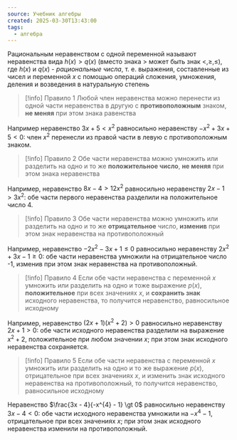 ```yaml
---
source: Учебник алгебры
created: 2025-03-30T13:43:00
tags:
  - алгебра
---
```

Рациональным неравенством с одной переменной называют неравенства вида $h\left( x \right) \gt  q\left( x \right)$ (вместо знака $\gt$ может быть знак $\lt, \ge, \le$), где $h\left( x \right)$ и $q\left( x \right)$ - *рациональные числа*, т. е. выражения, составленные из чисел и переменной $x$ с помощью операций сложения, умножения, деления и возведения в натуральную степень

> [!info] Правило 1
Любой член неравенства можно перенести из одной части неравенства в другую с **противоположным** знаком, **не меняя** при этом знака равенства

Например неравенство $3x + 5 \lt x^{2}$ равносильно неравенству $-x^{2} + 3x + 5 \lt 0$: член $x^{2}$ перенесли из правой части в левую с противоположным знаком.

> [!info] Правило 2
Обе части неравенства можно умножить или разделить на одно и то же **положительное число**, **не меняя** при этом знака неравенства

Например, неравенство $8x - 4 \gt 12x^{2}$ равносильно неравенству $2x - 1 \gt 3x^{2}$: обе части  первого неравенства разделили на положительное число 4.

> [!info]  Правило 3
>Обе части неравенства можно умножить или разделить на одно и то же **отрицательное** число, **изменив** при этом знак неравенства на противоположный 

Например, неравенство $-2x^{2} - 3x + 1 \leqslant 0$ равносильно неравенству $2x^{2} + 3x - 1 \geqslant 0$: обе части неравенства умножили на отрицательное число -1, изменив при этом знак неравенства на противоположный.

> [!info] Правило 4
>  Если обе части неравенства с переменной $x$ умножить или разделить на одно и тоже выражение $p\left( x \right)$, **положительное** при всех значениях $x$, и **сохранить знак** исходного неравенства, то получится неравенство, равносильное исходному

Например, неравенство $\left( 2x + 1 \right)\left( x^{2} + 2 \right)\gt 0$ равносильно неравенству $2x + 1 \gt 0$: обе части исходного неравенства разделили на выражение $x^{2} + 2$, положительное при любом значении $x$; при этом знак исходного неравенства сохраняется. 

> [!info] Правило 5
> Если обе части неравенства с переменной $x$ умножить или разделить на одно и то же выражение $p\left( x \right)$, отрицательное при всех значениях $x$, и изменить знак исходного неравенства на противоположный, то получится неравенство, равносильное исходному

Неравенство $\frac{3x - 4}{-x^{4} - 1} \gt 0$ равносильно неравенству $3x - 4 \lt 0$: обе части исходного неравенства умножили на  $-x^{4} - 1$, отрицательное при всех значениях $x$; при этом знак исходного неравенства изменили на противоположный.